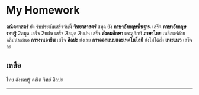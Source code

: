 # My Homework
**คณิตศาสตร์**
ยัง รับประกันเสร็จวันนี้
**วิทยาศาสตร์**
สมุด ยัง
**ภาษาอังกฤษพื้นฐาน**
เสร็จ
**ภาษาอังกฤษรอบรู้**
2สมุด เสร็จ
2บฝห เสร็จ
3สมุด
3บฝห เสร็จ
**สังคมศึกษา**
เดะดูอีกที
**ภาษาไทย**
เหลือแค่ถ่ายคลิปนำเสนอ
**การงานอาชีพ**
เสร็จ
**ศิลปะ**
ยังเลย
**การออกแบบและเทคโนโลยี**
ยังไม่ได้สั่ง
**แนะแนว**
เสร็จละ
## เหลือ
ไทย
อังรอบรู้
คณิต
วิทย์
ศิลปะ
****
